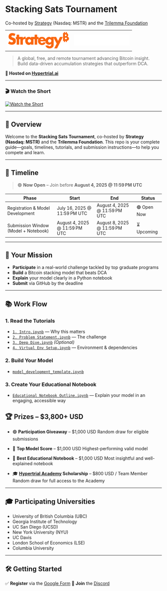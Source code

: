 # Stacking Sats Tournament

Co-hosted by [Strategy](https://www.strategy.com/) (Nasdaq: MSTR) and the [Trilemma Foundation](https://www.trilemma.foundation)

<table>
  <tr>
    <td align="center">
      <a href="https://www.strategy.com/">
        <img src="./assets/strategy.png" alt="Strategy" width="200"/>
      </a>
    </td>
    <td align="center">
      <a href="https://www.trilemma.foundation/">
        <img src="./assets/trilemma_foundation_white.png" alt="Trilemma Foundation" width="180"/>
      </a>
    </td>
  </tr>
</table>

> A global, free, and remote tournament advancing Bitcoin insight. <br>
> Build data-driven accumulation strategies that outperform DCA.

**🚀 Hosted on [Hypertrial.ai](https://www.hypertrial.ai/)**

---

### 🎬 Watch the Short

[![Watch the Short](https://img.youtube.com/vi/tE7GJpbGotg/0.jpg)](https://youtube.com/shorts/tE7GJpbGotg)

---

## 🏁 Overview

Welcome to the **Stacking Sats Tournament**, co-hosted by **Strategy (Nasdaq: MSTR)** and the **Trilemma Foundation**.
This repo is your complete guide—goals, timelines, tutorials, and submission instructions—to help you compete and learn.

---

## 📅 Timeline

> 🟢 **Now Open** – Join before **August 4, 2025 @ 11:59 PM UTC**

| **Phase**                            | **Start**                     | **End**                       | **Status**  |
| ------------------------------------ | ----------------------------- | ----------------------------- | ----------- |
| Registration & Model Development     | July 16, 2025 @ 11:59 PM UTC  | August 4, 2025 @ 11:59 PM UTC | 🟢 Open Now |
| Submission Window (Model + Notebook) | August 4, 2025 @ 11:59 PM UTC | August 8, 2025 @ 11:59 PM UTC | ⏳ Upcoming  |

---

## 🎯 Your Mission

* **Participate** in a real-world challenge tackled by top graduate programs
* **Build** a Bitcoin stacking model that beats DCA
* **Explain** your model clearly in a Python notebook
* **Submit** via GitHub by the deadline

---

## 📚 Work Flow

### 1. Read the Tutorials

* [`1. Intro.ipynb`](./tutorials/1.%20Intro.ipynb) — Why this matters
* [`2. Problem Statement.ipynb`](./tutorials/2.%20Problem%20Statement.ipynb) — The challenge
* [`3. Deep Dive.ipynb`](./tutorials/3.%20Problem%20Statement%20Deep%20Dive.ipynb) *(Optional)*
* [`4. Virtual Env Setup.ipynb`](./tutorials/4.%20Virtual%20Env%20Setup.ipynb) — Environment & dependencies

### 2. Build Your Model

* [`model_development_template.ipynb`](./model-development/model_development_template.ipynb)

### 3. Create Your Educational Notebook

* [`Educational Notebook Outline.ipynb`](./educational-notebook/Educational%20Notebook%20Outline.ipynb) — Explain your model in an engaging, accessible way

## 🏆 Prizes – \$3,800+ USD

* 🟢 **Participation Giveaway** – \$1,000 USD
  Random draw for eligible submissions

* 🧠 **Top Model Score** – \$1,000 USD
  Highest-performing valid model

* 📘 **Best Educational Notebook** – \$1,000 USD
  Most insightful and well-explained notebook

* 🎓 **[Hypertrial Academy](https://www.hypertrial.ai/academy) Scholarship** – \$800 USD / Team Member
  Random draw for full access to the Academy

---

## 🎓 Participating Universities

* University of British Columbia (UBC)
* Georgia Institute of Technology
* UC San Diego (UCSD)
* New York University (NYU)
* UC Davis
* London School of Economics (LSE)
* Columbia University

---

## 🛠️ Getting Started

✅ **Register** via the [Google Form](https://docs.google.com/forms/d/e/1FAIpQLScCv50wbM2_d49-9byMRdhoNzQMBzMW8-a5eA8VpzvtMw8BJg/viewform?usp=header)
💬 **Join** the [Discord](https://discord.gg/9CrmawQVRZ)
